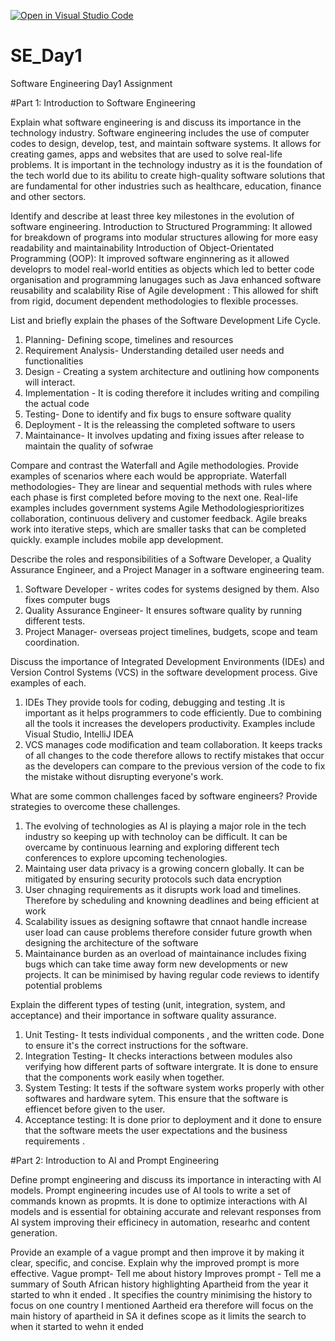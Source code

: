 [![Open in Visual Studio Code](https://classroom.github.com/assets/open-in-vscode-2e0aaae1b6195c2367325f4f02e2d04e9abb55f0b24a779b69b11b9e10269abc.svg)](https://classroom.github.com/online_ide?assignment_repo_id=18416916&assignment_repo_type=AssignmentRepo)
# SE_Day1
Software Engineering Day1 Assignment

#Part 1: Introduction to Software Engineering

Explain what software engineering is and discuss its importance in the technology industry.
Software engineering  includes the use of computer codes to design, develop, test, and maintain software systems. It allows for creating games, apps and websites that are used to solve real-life problems. It is important in the technology industry as it is the foundation of the tech world due to its abilitu to create high-quality software solutions that are fundamental for other industries such as healthcare, education, finance and other sectors.



Identify and describe at least three key milestones in the evolution of software engineering.
Introduction to Structured Programming: It allowed for breakdown of programs into modular structures allowing for more easy readability and maintainability
Introduction of Object-Orientated Programming (OOP): It improved software enginnering as it allowed developrs to model real-world entities as objects which led to better code organisation and programming lanugages such as Java enhanced software reusability and scalability
Rise of Agile development : This allowed for shift from rigid, document dependent methodologies to flexible processes.

List and briefly explain the phases of the Software Development Life Cycle.
1. Planning- Defining scope, timelines and resources
2. Requirement Analysis- Understanding detailed user needs and functionalities
3. Design - Creating a system architecture and outlining how components will interact.
4. Implementation - It is coding therefore it includes writing and compiling the actual code
5. Testing- Done to identify and fix bugs to ensure software quality
6. Deployment - It is the releassing the completed software to users
7. Maintainance- It involves updating and fixing issues after release to maintain the quality of sofwrae 

Compare and contrast the Waterfall and Agile methodologies. Provide examples of scenarios where each would be appropriate.
Waterfall methodologies- They are linear and sequential methods with rules where each phase is first completed before moving to the next one. Real-life examples includes government systems
Agile Methodologiesprioritizes collaboration, continuous delivery and customer feedback. Agile breaks work into iterative steps, which are smaller tasks that can be completed quickly. example includes mobile app development.
 

Describe the roles and responsibilities of a Software Developer, a Quality Assurance Engineer, and a Project Manager in a software engineering team.
1. Software Developer - writes codes for systems designed by them. Also fixes computer bugs
2. Quality Assurance Engineer- It ensures software quality by running different tests.
3. Project Manager- overseas project timelines, budgets, scope and team coordination.


Discuss the importance of Integrated Development Environments (IDEs) and Version Control Systems (VCS) in the software development process. Give examples of each.
 1. IDEs They provide tools for coding, debugging and testing .It is important as it helps programmers to code efficiently. Due to combining all the tools it increases the developers productivity. Examples include Visual Studio, IntelliJ IDEA
 2. VCS manages code modification and team collaboration. It keeps tracks of all changes to the code therefore allows to rectify mistakes that occur as the developers can compare to the previous version of the code to fix the mistake without disrupting everyone's work.

What are some common challenges faced by software engineers? Provide strategies to overcome these challenges.
1. The evolving of technologies as AI is playing a major role in the tech industry so keeping up with technoloy can be difficult. It can be overcame by continuous learning and exploring different tech conferences to explore upcoming techenologies.
2. Maintaing user data privacy is a growing concern globally. It can be mitigated by ensuring security protocols such data encryption
3. User chnaging requirements as it disrupts work load and timelines. Therefore by scheduling and  knowning deadlines and being efficient at work
4. Scalability issues as designing softawre that cnnaot handle increase user load can cause problems therefore consider future growth when designing the architecture of the software
5. Maintainance burden as an overload of maintainance includes fixing bugs which can take time away form new developments or new projects. It can be minimised by having regular code reviews to identify potential problems


Explain the different types of testing (unit, integration, system, and acceptance) and their importance in software quality assurance.
1. Unit Testing- It tests individual components , and the written code. Done to ensure it's the correct instructions for the software.
2. Integration Testing- It checks interactions between modules also verifying how different parts of software intergrate. It is done to ensure that the components work easily when together.
3. System Testing: It tests if the software system works properly with other softwares and hardware sytem. This ensure that the software is effiencet before given to the user.
4. Acceptance testing: It is done prior to deployment and it done to ensure that the software meets the user expectations and the business requirements .


#Part 2: Introduction to AI and Prompt Engineering


Define prompt engineering and discuss its importance in interacting with AI models.
Prompt engineering incudes use of AI tools to write a set of commands known as propmts. It is done to optimize interactions with AI models and is essential for obtaining accurate and relevant responses from AI system improving  their efficinecy in automation, researhc and content generation.

Provide an example of a vague prompt and then improve it by making it clear, specific, and concise. Explain why the improved prompt is more effective.
Vague prompt- Tell me about history 
Improves prompt - Tell me  a summary of South African history highlighting Apartheid from the year it started to whn it ended . 
It specifies the country minimising the history to focus on one country 
I mentioned Aartheid era therefore will focus on the main history of apartheid in SA
it defines scope as it limits the search to when it started to wehn it ended 
